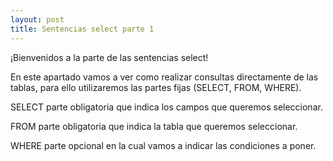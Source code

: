 ```yaml
---
layout: post
title: Sentencias select parte 1
---
```


¡Bienvenidos a la parte de las sentencias select!

En este apartado vamos a ver como realizar consultas directamente de las tablas,
para ello utilizaremos las partes fijas  (SELECT, FROM, WHERE).

SELECT parte obligatoria que indica los campos que queremos seleccionar.

FROM parte obligatoria que indica la tabla que queremos seleccionar.

WHERE parte opcional en la cual vamos a indicar las condiciones a poner.

